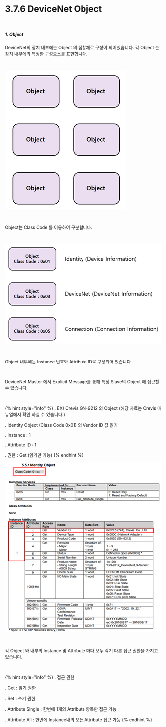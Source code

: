 ﻿# 3.7.6 DeviceNet Object


<br>

##### 1. Object


DeviceNet의 장치 내부에는 Object 의 집합체로 구성이 되어있습니다. 각 Object 는 장치 내부에의 특정한 구성요소를 표현합니다.

<br>

![[그림 3.7.6-1 DeviceNet Object]](<../../_assets/3-Settings-Industrial-Communication/3.7-DeviceNet/6-Object/image_1.png>) 


<br>

Object는 Class Code 를 이용하여 구분합니다.

<br>

![[그림 3.7.6-2 DeviceNet Object]](<../../_assets/3-Settings-Industrial-Communication/3.7-DeviceNet/6-Object/image_2.png>)

<br>

Object 내부에는 Instance 번호와 Attribute ID로 구성되어 있습니다.

<br>

DeviceNet Master 에서 Explicit Message를 통해 특정 Slave의 Object 에 접근할 수 있습니다.

<br>

{% hint style="info" %}
\.      EX) Crevis GN-9212 의 Object (해당 자료는 Crevis 매뉴얼에서 확인 하실 수 있습니다.)

\.      Identity Object (Class Code 0x01) 의 Vendor ID 값 읽기

\.      Instance : 1

\.      Attribute ID : 1

\.      권한 : Get (읽기만 가능)
{% endhint %}


![[그림 3.7.6-3 DeviceNet Object Crevis GN-9212]](<../../_assets/3-Settings-Industrial-Communication/3.7-DeviceNet/6-Object/image_3.png>)


<br>

각 Object 와 내부의 Instance 및 Attribute 마다 모두 각기 다른 접근 권한을 가지고 있습니다.

<br>

{% hint style="info" %}
\.      접근 권한

\.      Get : 읽기 권한

\.      Set : 쓰기 권한 

\.      Attribute Single : 한번에 1개의 Attribute 항목만 접근 가능

\.      Attribute All : 한번에 Instance내의 모든 Attribute 접근 가능
{% endhint %}

<br>